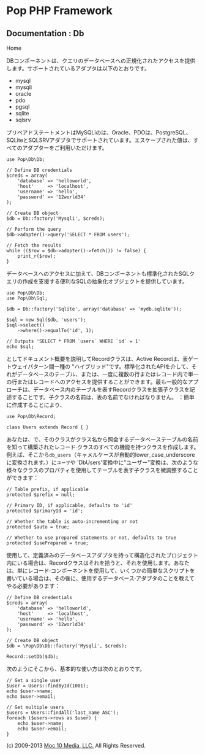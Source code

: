Pop PHP Framework
=================

Documentation : Db
------------------

Home

DBコンポーネントは、クエリのデータベースへの正規化されたアクセスを提供します。サポートされているアダプタは以下のとおりです。

-   mysql
-   mysqli
-   oracle
-   pdo
-   pgsql
-   sqlite
-   sqlsrv

プリペアドステートメントはMySQLiのは、Oracle、PDOは、PostgreSQL、SQLiteとSQLSRVアダプタでサポートされています。エスケープされた値は、すべてのアダプターをご利用いただけます。

    use Pop\Db\Db;

    // Define DB credentials
    $creds = array(
        'database' => 'helloworld',
        'host'     => 'localhost',
        'username' => 'hello',
        'password' => '12world34'
    );

    // Create DB object
    $db = Db::factory('Mysqli', $creds);

    // Perform the query
    $db->adapter()->query('SELECT * FROM users');

    // Fetch the results
    while (($row = $db->adapter()->fetch()) != false) {
        print_r($row);
    }

データベースへのアクセスに加えて、DBコンポーネントも標準化されたSQLクエリの作成を支援する便利なSQLの抽象化オブジェクトを提供しています。

    use Pop\Db\Db;
    use Pop\Db\Sql;

    $db = Db::factory('Sqlite', array('database' => 'mydb.sqlite'));

    $sql = new Sql($db, 'users');
    $sql->select()
        ->where()->equalTo('id', 1);

    // Outputs 'SELECT * FROM `users` WHERE `id` = 1'
    echo $sql;

としてドキュメント概要を説明してRecordクラスは、Active Recordは、表ゲートウェイパターン間一種の "ハイブリッド"です。標準化されたAPIを介して、それがデータベースのテーブル、または、一度に複数の行またはレコード内で単一の行またはレコードへのアクセスを提供することができます。最も一般的なアプローチは、データベース内のテーブルを表すRecordクラスを拡張子クラスを記述することです。子クラスの名前は、表の名前でなければなりません。 ：簡単に作成することにより、

    use Pop\Db\Record;

    class Users extends Record { }

あなたは、で、そのクラスがクラス名から照会するデータベーステーブルの名前を知って構築されたレコード·クラスのすべての機能を持つクラスを作成します。例えば、そこから`db_users`（キャメルケースが自動的lower_case_underscoreに変換されます。）に`ユーザ`や 'DbUsers'変換中に"ユーザー"変換は、次のような様々なクラスのプロパティを使用してテーブルを表す子クラスを微調整することができます：

    // Table prefix, if applicable
    protected $prefix = null;

    // Primary ID, if applicable, defaults to 'id'
    protected $primaryId = 'id';

    // Whether the table is auto-incrementing or not
    protected $auto = true;

    // Whether to use prepared statements or not, defaults to true
    protected $usePrepared = true;

使用して、定義済みのデータベースアダプタを持って構造化されたプロジェクト内にいる場合は、Recordクラスはそれを拾うと、それを使用します。あなたは、単にレコード·コンポーネントを使用して、いくつかの簡単なスクリプトを書いている場合は、その後に、使用するデータベース·アダプタのことを教えてやる必要があります：

    // Define DB credentials
    $creds = array(
        'database' => 'helloworld',
        'host'     => 'localhost',
        'username' => 'hello',
        'password' => '12world34'
    );

    // Create DB object
    $db = \Pop\Db\Db::factory('Mysqli', $creds);

    Record::setDb($db);

次のようにそこから、基本的な使い方は次のとおりです。

    // Get a single user
    $user = Users::findById(1001);
    echo $user->name;
    echo $user->email;

    // Get multiple users
    $users = Users::findAll('last_name ASC');
    foreach ($users->rows as $user) {
        echo $user->name;
        echo $user->email;
    }

\(c) 2009-2013 [Moc 10 Media, LLC.](http://www.moc10media.com) All
Rights Reserved.
